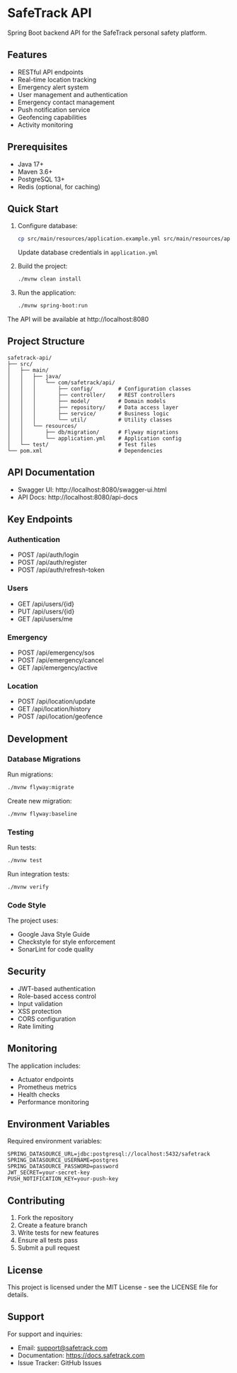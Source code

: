 # SafeTrack API

Spring Boot backend API for the SafeTrack personal safety platform.

## Features

- RESTful API endpoints
- Real-time location tracking
- Emergency alert system
- User management and authentication
- Emergency contact management
- Push notification service
- Geofencing capabilities
- Activity monitoring

## Prerequisites

- Java 17+
- Maven 3.6+
- PostgreSQL 13+
- Redis (optional, for caching)

## Quick Start

1. Configure database:
   ```bash
   cp src/main/resources/application.example.yml src/main/resources/application.yml
   ```
   Update database credentials in `application.yml`

2. Build the project:
   ```bash
   ./mvnw clean install
   ```

3. Run the application:
   ```bash
   ./mvnw spring-boot:run
   ```

The API will be available at http://localhost:8080

## Project Structure

```
safetrack-api/
├── src/
│   ├── main/
│   │   ├── java/
│   │   │   └── com/safetrack/api/
│   │   │       ├── config/        # Configuration classes
│   │   │       ├── controller/    # REST controllers
│   │   │       ├── model/         # Domain models
│   │   │       ├── repository/    # Data access layer
│   │   │       ├── service/       # Business logic
│   │   │       └── util/          # Utility classes
│   │   └── resources/
│   │       ├── db/migration/      # Flyway migrations
│   │       └── application.yml    # Application config
│   └── test/                      # Test files
└── pom.xml                        # Dependencies
```

## API Documentation

- Swagger UI: http://localhost:8080/swagger-ui.html
- API Docs: http://localhost:8080/api-docs

## Key Endpoints

### Authentication
- POST /api/auth/login
- POST /api/auth/register
- POST /api/auth/refresh-token

### Users
- GET /api/users/{id}
- PUT /api/users/{id}
- GET /api/users/me

### Emergency
- POST /api/emergency/sos
- POST /api/emergency/cancel
- GET /api/emergency/active

### Location
- POST /api/location/update
- GET /api/location/history
- POST /api/location/geofence

## Development

### Database Migrations

Run migrations:
```bash
./mvnw flyway:migrate
```

Create new migration:
```bash
./mvnw flyway:baseline
```

### Testing

Run tests:
```bash
./mvnw test
```

Run integration tests:
```bash
./mvnw verify
```

### Code Style

The project uses:
- Google Java Style Guide
- Checkstyle for style enforcement
- SonarLint for code quality

## Security

- JWT-based authentication
- Role-based access control
- Input validation
- XSS protection
- CORS configuration
- Rate limiting

## Monitoring

The application includes:
- Actuator endpoints
- Prometheus metrics
- Health checks
- Performance monitoring

## Environment Variables

Required environment variables:

```properties
SPRING_DATASOURCE_URL=jdbc:postgresql://localhost:5432/safetrack
SPRING_DATASOURCE_USERNAME=postgres
SPRING_DATASOURCE_PASSWORD=password
JWT_SECRET=your-secret-key
PUSH_NOTIFICATION_KEY=your-push-key
```

## Contributing

1. Fork the repository
2. Create a feature branch
3. Write tests for new features
4. Ensure all tests pass
5. Submit a pull request

## License

This project is licensed under the MIT License - see the LICENSE file for details.

## Support

For support and inquiries:
- Email: support@safetrack.com
- Documentation: https://docs.safetrack.com
- Issue Tracker: GitHub Issues

